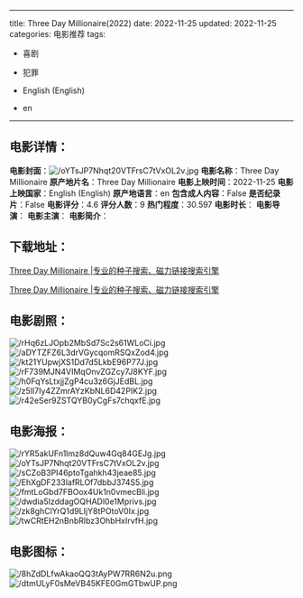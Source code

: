 
---
title: Three Day Millionaire(2022)
date: 2022-11-25
updated: 2022-11-25
categories: 电影推荐
tags:
- 喜剧
- 犯罪

- English (English)
- en
---


> 

## **电影详情**：

**电影封面**：<img src="https://image.tmdb.org/t/p/w200/oYTsJP7Nhqt20VTFrsC7tVxOL2v.jpg" alt="/oYTsJP7Nhqt20VTFrsC7tVxOL2v.jpg" title="/oYTsJP7Nhqt20VTFrsC7tVxOL2v.jpg">
**电影名称**：Three Day Millionaire
**原产地片名**：Three Day Millionaire
**电影上映时间**：2022-11-25
**电影上映国家**：English (English)
**原产地语言**：en
**包含成人内容**：False
**是否纪录片**：False
**电影评分**：4.6
**评分人数**：9
**热门程度**：30.597
**电影时长**：
**电影导演**：
**电影主演**：
**电影简介**：

## **下载地址**：
[Three Day Millionaire |专业的种子搜索、磁力链接搜索引擎](https://movie.amd794.com:2083/?search=Three%20Day%20Millionaire&ordering=&mode=match_phrase&page_size=10&page=1)

[Three Day Millionaire |专业的种子搜索、磁力链接搜索引擎](https://movie.amd794.com:2083/?search=Three%20Day%20Millionaire&ordering=&mode=match_phrase&page_size=10&page=1)
 

## **电影剧照**：
<img src="https://image.tmdb.org/t/p/original/rHq6zLJOpb2MbSd7Sc2s61WLoCi.jpg" alt="/rHq6zLJOpb2MbSd7Sc2s61WLoCi.jpg" title="/rHq6zLJOpb2MbSd7Sc2s61WLoCi.jpg"><img src="https://image.tmdb.org/t/p/original/aDYTZFZ6L3drVGycqomRSQxZod4.jpg" alt="/aDYTZFZ6L3drVGycqomRSQxZod4.jpg" title="/aDYTZFZ6L3drVGycqomRSQxZod4.jpg"><img src="https://image.tmdb.org/t/p/original/kt21YUpwjXS1Dd7d5LkbE96P77J.jpg" alt="/kt21YUpwjXS1Dd7d5LkbE96P77J.jpg" title="/kt21YUpwjXS1Dd7d5LkbE96P77J.jpg"><img src="https://image.tmdb.org/t/p/original/rF739MJN4VIMqOnvZGZcy7J8KYF.jpg" alt="/rF739MJN4VIMqOnvZGZcy7J8KYF.jpg" title="/rF739MJN4VIMqOnvZGZcy7J8KYF.jpg"><img src="https://image.tmdb.org/t/p/original/h0FqYsLtxjjZgP4cu3z6GjJEdBL.jpg" alt="/h0FqYsLtxjjZgP4cu3z6GjJEdBL.jpg" title="/h0FqYsLtxjjZgP4cu3z6GjJEdBL.jpg"><img src="https://image.tmdb.org/t/p/original/z5lI7Iy4ZZmrAYzKbNL6D42PIK2.jpg" alt="/z5lI7Iy4ZZmrAYzKbNL6D42PIK2.jpg" title="/z5lI7Iy4ZZmrAYzKbNL6D42PIK2.jpg"><img src="https://image.tmdb.org/t/p/original/r42eSer9ZSTQYB0yCgFs7chqxfE.jpg" alt="/r42eSer9ZSTQYB0yCgFs7chqxfE.jpg" title="/r42eSer9ZSTQYB0yCgFs7chqxfE.jpg">

## **电影海报**：
<img src="https://image.tmdb.org/t/p/original/rYR5akUFn1lmz8dQuw4Gq84GEJg.jpg" alt="/rYR5akUFn1lmz8dQuw4Gq84GEJg.jpg" title="/rYR5akUFn1lmz8dQuw4Gq84GEJg.jpg"><img src="https://image.tmdb.org/t/p/original/oYTsJP7Nhqt20VTFrsC7tVxOL2v.jpg" alt="/oYTsJP7Nhqt20VTFrsC7tVxOL2v.jpg" title="/oYTsJP7Nhqt20VTFrsC7tVxOL2v.jpg"><img src="https://image.tmdb.org/t/p/original/sCZoB3PI46ptoTgahkh43jeae85.jpg" alt="/sCZoB3PI46ptoTgahkh43jeae85.jpg" title="/sCZoB3PI46ptoTgahkh43jeae85.jpg"><img src="https://image.tmdb.org/t/p/original/EhXgDF233lafRLOf7dbbJ374S5.jpg" alt="/EhXgDF233lafRLOf7dbbJ374S5.jpg" title="/EhXgDF233lafRLOf7dbbJ374S5.jpg"><img src="https://image.tmdb.org/t/p/original/fmtLoGbd7FBOox4Uk1n0vmecBli.jpg" alt="/fmtLoGbd7FBOox4Uk1n0vmecBli.jpg" title="/fmtLoGbd7FBOox4Uk1n0vmecBli.jpg"><img src="https://image.tmdb.org/t/p/original/dwdia5IzddagOQHADl0e1Mprivs.jpg" alt="/dwdia5IzddagOQHADl0e1Mprivs.jpg" title="/dwdia5IzddagOQHADl0e1Mprivs.jpg"><img src="https://image.tmdb.org/t/p/original/zk8ghClYrQ1d9LIjY8tPOtoV0Ix.jpg" alt="/zk8ghClYrQ1d9LIjY8tPOtoV0Ix.jpg" title="/zk8ghClYrQ1d9LIjY8tPOtoV0Ix.jpg"><img src="https://image.tmdb.org/t/p/original/twCRtEH2nBnbRlbz3OhbHxIrvfH.jpg" alt="/twCRtEH2nBnbRlbz3OhbHxIrvfH.jpg" title="/twCRtEH2nBnbRlbz3OhbHxIrvfH.jpg">

## **电影图标**：
<img src="https://image.tmdb.org/t/p/original/8hZdDLfwAkaoQQ3tAyPW7RR6N2u.png" alt="/8hZdDLfwAkaoQQ3tAyPW7RR6N2u.png" title="/8hZdDLfwAkaoQQ3tAyPW7RR6N2u.png"><img src="https://image.tmdb.org/t/p/original/dtmULyF0sMeVB45KFE0GmGTbwUP.png" alt="/dtmULyF0sMeVB45KFE0GmGTbwUP.png" title="/dtmULyF0sMeVB45KFE0GmGTbwUP.png">
